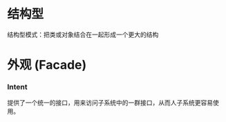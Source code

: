 # 结构型

结构型模式：把类或对象结合在一起形成一个更大的结构

# 外观 (Facade)

### Intent

提供了一个统一的接口，用来访问子系统中的一群接口，从而人子系统更容易使用。



